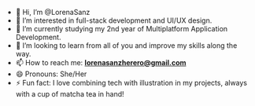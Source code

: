 - 👋 Hi, I’m @LorenaSanz
- 👀 I’m interested in full-stack development and UI/UX design.
- 🌱 I’m currently studying my 2nd year of Multiplatform Application Development.
- 💞️ I’m looking to learn from all of you and improve my skills along the way.
- 📫 How to reach me: **lorenasanzherero@gmail.com**
- 😄 Pronouns: She/Her
- ⚡ Fun fact: I love combining tech with illustration in my projects, always with a cup of matcha tea in hand!


<!---
LorenaSanz/LorenaSanz is a ✨ special ✨ repository because its `README.md` (this file) appears on your GitHub profile.
You can click the Preview link to take a look at your changes.
--->

